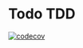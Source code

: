# Todo TDD
[![codecov](https://codecov.io/gh/niawjunior/todo-tdd/branch/master/graph/badge.svg)](https://codecov.io/gh/niawjunior/todo-tdd)